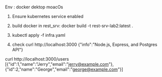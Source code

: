 Env : docker dektop moacOs

1. Ensure kubernetes service enabled
2. build docker in rest_srv: docker build -t rest-srv-lab2:latest .
2. kubectl apply -f infra.yaml

3. check 
curl http://localhost:3000
{"info":"Node.js, Express, and Postgres API"}

curl http://localhost:3000/users
[{"id":1,"name":"Jerry","email":"jerry@example.com"},{"id":2,"name":"George","email":"george@example.com"}]